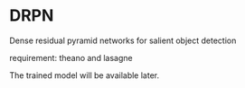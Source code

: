 # DRPN
Dense residual pyramid networks for salient object detection

requirement: theano and lasagne


The trained model will be available later.
